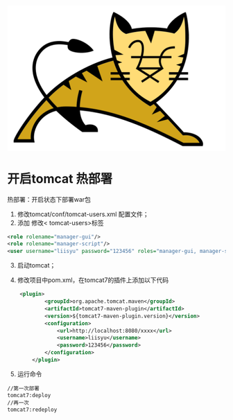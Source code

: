 <!-- ---
title: maven(7) tomcat热部署
tags: 
- maven tomcat热部署
categories:
- maven
--- -->

![tomcat](https://raw.githubusercontent.com/FameLsy/Images/master/hexo/tomcat.png)

# 开启tomcat 热部署

热部署：开启状态下部署war包

1. 修改tomcat/conf/tomcat-users.xml 配置文件；
2. 添加
修改< tomcat-users>标签
```xml
<role rolename="manager-gui"/>
<role rolename="manager-script"/>
<user username="liisyu" password="123456" roles="manager-gui, manager-script"/>
```

3. 启动tomcat；

4. 修改项目中pom.xml，在tomcat7的插件上添加以下代码

```xml
	<plugin>
  			<groupId>org.apache.tomcat.maven</groupId>
  			<artifactId>tomcat7-maven-plugin</artifactId>
  			<version>${tomcat7-maven-plugin.version}</version>
  			<configuration>
  				<url>http://localhost:8080/xxxx</url>
  				<username>liisyu</username>
  				<password>123456</password>
  			</configuration>
  		</plugin>
```

5. 运行命令
```
//第一次部署
tomcat7:deploy
//再一次
tomcat7:redeploy
```